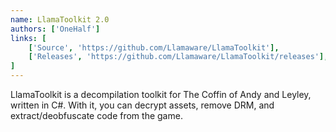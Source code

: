 ```yaml
---
name: LlamaToolkit 2.0
authors: ['OneHalf']
links: [
	['Source', 'https://github.com/Llamaware/LlamaToolkit'],
	['Releases', 'https://github.com/Llamaware/LlamaToolkit/releases'],
]
---
```


LlamaToolkit is a decompilation toolkit for The Coffin of Andy and Leyley, written in C#. With it, you can decrypt assets, remove DRM, and extract/deobfuscate code from the game.
